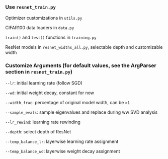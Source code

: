 ### Use `resnet_train.py`

Optimizer customizations in `utils.py`

CIFAR100 data loaders in `data.py`

`train()` and `test()` functions in `training.py`

ResNet models in `resnet_widths_all.py`, selectable depth and customizable width


### Customize Arguments (for default values, see the ArgParser section in `resnet_train.py`)

`--lr`: initial learning rate (follow SGD)

`--wd`: initial weight decay, constant for now

`--width_frac`: percentage of original model width, can be `>1`

`--sample_evals`: sample eigenvalues and replace during ww SVD analysis

`--lr_rewind`: learning rate rewinding

`--depth`: select depth of ResNet

`--temp_balance_lr`: layerwise learning rate assignment

`--temp_balance_wd`: layerwise weight decay assignment

